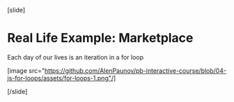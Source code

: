 [slide]

# Real Life Example: Marketplace

Each day of our lives is an iteration in a for loop

[image src="https://github.com/AlenPaunov/pb-interactive-course/blob/04-js-for-loops/assets/for-loops-1.png"/]

[/slide]
